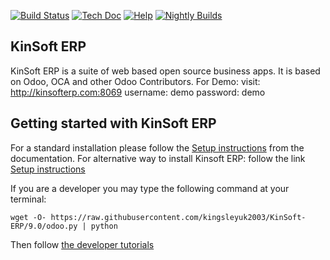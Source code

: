 [![Build Status](http://runbot.odoo.com/runbot/badge/flat/1/9.0.svg)](http://runbot.odoo.com/runbot)
[![Tech Doc](http://img.shields.io/badge/9.0-docs-8f8f8f.svg?style=flat)](http://www.odoo.com/documentation/9.0)
[![Help](http://img.shields.io/badge/9.0-help-8f8f8f.svg?style=flat)](https://www.odoo.com/forum/help-1)
[![Nightly Builds](http://img.shields.io/badge/9.0-nightly-8f8f8f.svg?style=flat)](http://nightly.odoo.com/)

KinSoft ERP
----
KinSoft ERP is a suite of web based open source business apps. It is based on Odoo, OCA and other Odoo Contributors. For Demo: visit: http://kinsofterp.com:8069   username: demo  password: demo

Getting started with KinSoft ERP
-------------------------
For a standard installation please follow the <a href="https://www.odoo.com/documentation/9.0/setup/install.html">Setup instructions</a>
from the documentation.
For alternative way to install Kinsoft ERP: follow the link <a href="https://www.linode.com/docs/websites/cms/install-odoo-9-erp-on-ubuntu-14-04">Setup instructions</a> 

If you are a developer you may type the following command at your terminal:

    wget -O- https://raw.githubusercontent.com/kingsleyuk2003/KinSoft-ERP/9.0/odoo.py | python

Then follow <a href="https://www.odoo.com/documentation/9.0/tutorials.html">the developer tutorials</a>

